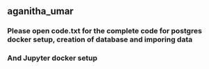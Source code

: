 ## aganitha_umar
### Please open code.txt for the complete code for postgres docker setup, creation of database and imporing data
### And Jupyter docker setup
